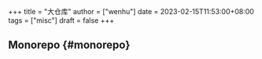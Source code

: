 +++
title = "大仓库"
author = ["wenhu"]
date = 2023-02-15T11:53:00+08:00
tags = ["misc"]
draft = false
+++

## Monorepo {#monorepo}
